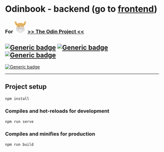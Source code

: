 # Odinbook - backend (go to [frontend](https://github.com/nijepa/odinbook-frontend/))

### For <img src="./odin-logo.svg"  width="40" height="40"> [>> The Odin Project <<](https://www.theodinproject.com/)
## [![Generic badge](https://img.shields.io/badge/Used-JavaScript-YELLOW.svg?style=plastic&logo=JavaScript)](https://developer.mozilla.org/en-US/docs/Web/JavaScript) [![Generic badge](https://img.shields.io/badge/Used-Node.js-BRIGHTGREEN.svg?style=plastic&logo=Node.js)](https://nodejs.org/) [![Generic badge](https://img.shields.io/badge/Express-BRIGHTGREEN.svg?style=plastic&logo=Express)](https://nodejs.org/)

[![Generic badge](https://img.shields.io/badge/Live%20demo%20at-GitHub%20Pages-BLUEVIOLET.svg?style=for-the-badge&logo=GitHub)](https://nijepa.github.io/odinbook-frontend/#/)

<hr>

## Project setup
```
npm install
```

### Compiles and hot-reloads for development
```
npm run serve
```

### Compiles and minifies for production
```
npm run build

